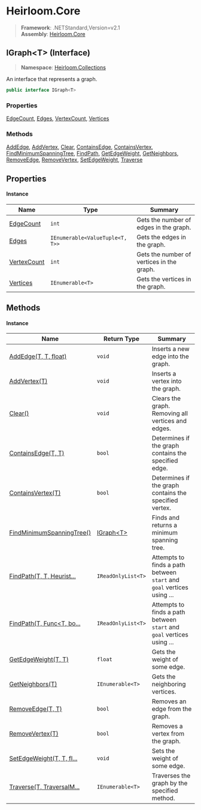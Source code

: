# Heirloom.Core

> **Framework**: .NETStandard,Version=v2.1  
> **Assembly**: [Heirloom.Core][0]

## IGraph\<T> (Interface)

> **Namespace**: [Heirloom.Collections][0]

An interface that represents a graph.

```cs
public interface IGraph<T>
```

### Properties

[EdgeCount][1], [Edges][2], [VertexCount][3], [Vertices][4]

### Methods

[AddEdge][5], [AddVertex][6], [Clear][7], [ContainsEdge][8], [ContainsVertex][9], [FindMinimumSpanningTree][10], [FindPath][11], [GetEdgeWeight][12], [GetNeighbors][13], [RemoveEdge][14], [RemoveVertex][15], [SetEdgeWeight][16], [Traverse][17]

## Properties

#### Instance

| Name             | Type                            | Summary                                   |
|------------------|---------------------------------|-------------------------------------------|
| [EdgeCount][1]   | `int`                           | Gets the number of edges in the graph.    |
| [Edges][2]       | `IEnumerable<ValueTuple<T, T>>` | Gets the edges in the graph.              |
| [VertexCount][3] | `int`                           | Gets the number of vertices in the graph. |
| [Vertices][4]    | `IEnumerable<T>`                | Gets the vertices in the graph.           |

## Methods

#### Instance

| Name                            | Return Type        | Summary                                                                |
|---------------------------------|--------------------|------------------------------------------------------------------------|
| [AddEdge(T, T, float)][5]       | `void`             | Inserts a new edge into the graph.                                     |
| [AddVertex(T)][6]               | `void`             | Inserts a vertex into the graph.                                       |
| [Clear()][7]                    | `void`             | Clears the graph. Removing all vertices and edges.                     |
| [ContainsEdge(T, T)][8]         | `bool`             | Determines if the graph contains the specified edge.                   |
| [ContainsVertex(T)][9]          | `bool`             | Determines if the graph contains the specified vertex.                 |
| [FindMinimumSpanningTree()][10] | [IGraph\<T>][18]   | Finds and returns a minimum spanning tree.                             |
| [FindPath(T, T, Heurist...][11] | `IReadOnlyList<T>` | Attempts to finds a path between `start` and `goal` vertices using ... |
| [FindPath(T, Func<T, bo...][11] | `IReadOnlyList<T>` | Attempts to finds a path between `start` and `goal` vertices using ... |
| [GetEdgeWeight(T, T)][12]       | `float`            | Gets the weight of some edge.                                          |
| [GetNeighbors(T)][13]           | `IEnumerable<T>`   | Gets the neighboring vertices.                                         |
| [RemoveEdge(T, T)][14]          | `bool`             | Removes an edge from the graph.                                        |
| [RemoveVertex(T)][15]           | `bool`             | Removes a vertex from the graph.                                       |
| [SetEdgeWeight(T, T, fl...][16] | `void`             | Sets the weight of some edge.                                          |
| [Traverse(T, TraversalM...][17] | `IEnumerable<T>`   | Traverses the graph by the specified method.                           |

[0]: ../../Heirloom.Core.md
[1]: IGraph[T]/EdgeCount.md
[2]: IGraph[T]/Edges.md
[3]: IGraph[T]/VertexCount.md
[4]: IGraph[T]/Vertices.md
[5]: IGraph[T]/AddEdge.md
[6]: IGraph[T]/AddVertex.md
[7]: IGraph[T]/Clear.md
[8]: IGraph[T]/ContainsEdge.md
[9]: IGraph[T]/ContainsVertex.md
[10]: IGraph[T]/FindMinimumSpanningTree.md
[11]: IGraph[T]/FindPath.md
[12]: IGraph[T]/GetEdgeWeight.md
[13]: IGraph[T]/GetNeighbors.md
[14]: IGraph[T]/RemoveEdge.md
[15]: IGraph[T]/RemoveVertex.md
[16]: IGraph[T]/SetEdgeWeight.md
[17]: IGraph[T]/Traverse.md
[18]: IGraph[T].md

